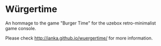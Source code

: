 Würgertime
===========

An hommage to the game "Burger Time" for the uzebox retro-minimalist game console.

Please check http://ianka.github.io/wuergertime/ for more information.
